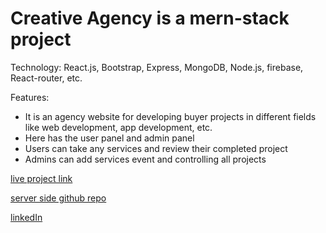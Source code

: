 # Creative Agency is a mern-stack project

Technology: React.js, Bootstrap, Express, MongoDB, Node.js, firebase, React-router, etc.

Features:

*	It is an agency website for developing buyer projects in different fields like web development, app development, etc.
*	Here has the user panel and admin panel
*	Users can take any services and review their completed project
*	Admins can add services event and controlling all projects

[live project link](https://creative-agency-368ac.web.app//)

[server side github repo](https://github.com/Rabby-sopno/creative-agency-server)

[linkedIn](https://www.linkedin.com/in/rabby-islam-4579a4164/)
